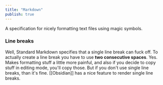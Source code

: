 ```yaml
---
title: "Markdown"
publish: true
---
```


A specification for nicely formatting text files using magic symbols.

### Line breaks
Well, Standard Markdown specifies that a single line break can fuck off. To actually create a line break you have to use **two consecutive spaces**. Yes. Makes formatting stuff a little more painful, and also if you decide to copy stuff in editing mode, you'll copy those. But if you don't use single line breaks, than it's fine. [[Obsidian]] has a nice feature to render single line breaks.
